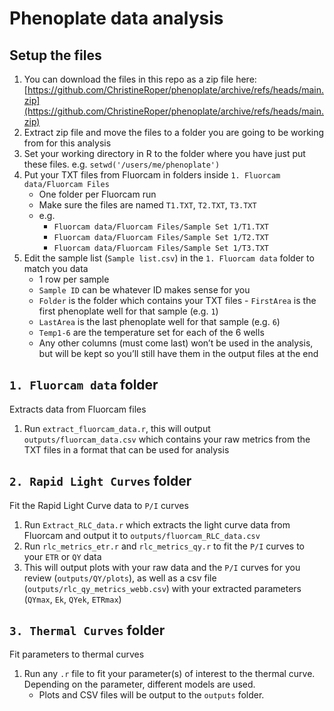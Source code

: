 # Phenoplate data analysis

## Setup the files

1. You can download the files in this repo as a zip file here: [https://github.com/ChristineRoper/phenoplate/archive/refs/heads/main.zip](https://github.com/ChristineRoper/phenoplate/archive/refs/heads/main.zip)
1. Extract zip file and move the files to a folder you are going to be working from for this analysis
1. Set your working directory in R to the folder where you have just put these files. e.g. `setwd('/users/me/phenoplate')`
1. Put your TXT files from Fluorcam in folders inside `1. Fluorcam data/Fluorcam Files`
   - One folder per Fluorcam run
   - Make sure the files are named `T1.TXT`, `T2.TXT`, `T3.TXT`
   - e.g.
     - `Fluorcam data/Fluorcam Files/Sample Set 1/T1.TXT`
     - `Fluorcam data/Fluorcam Files/Sample Set 1/T2.TXT`
     - `Fluorcam data/Fluorcam Files/Sample Set 1/T3.TXT`
1. Edit the sample list (`Sample list.csv`) in the `1. Fluorcam data` folder to match you data
   - 1 row per sample
   - `Sample ID` can be whatever ID makes sense for you
   - `Folder` is the folder which contains your TXT files
     - `FirstArea` is the first phenoplate well for that sample (e.g. `1`)
   - `LastArea` is the last phenoplate well for that sample (e.g. `6`)
   - `Temp1-6` are the temperature set for each of the 6 wells
   - Any other columns (must come last) won’t be used in the analysis, but will be kept so you’ll still have them in the output files at the end

## `1. Fluorcam data` folder

Extracts data from Fluorcam files

1. Run `extract_fluorcam_data.r`, this will output `outputs/fluorcam_data.csv` which contains your raw metrics from the TXT files in a format that can be used for analysis

## `2. Rapid Light Curves` folder

Fit the Rapid Light Curve data to `P/I` curves

1. Run `Extract_RLC_data.r` which extracts the light curve data from Fluorcam and output it to `outputs/fluorcam_RLC_data.csv`
1. Run `rlc_metrics_etr.r` and `rlc_metrics_qy.r` to fit the `P/I` curves to your `ETR` or `QY` data
1. This will output plots with your raw data and the `P/I` curves for you review (`outputs/QY/plots`), as well as a csv file (`outputs/rlc_qy_metrics_webb.csv`) with your extracted parameters (`QYmax`, `Ek`, `QYek`, `ETRmax`)

## `3. Thermal Curves` folder

Fit parameters to thermal curves

1. Run any `.r` file to fit your parameter(s) of interest to the thermal curve. Depending on the parameter, different models are used.
   - Plots and CSV files will be output to the `outputs` folder.
